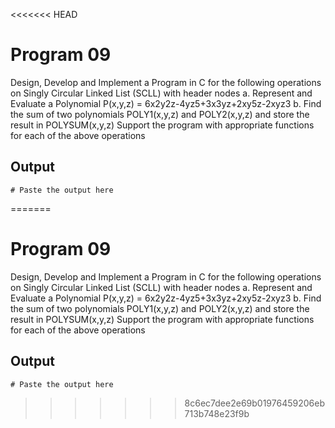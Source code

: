 <<<<<<< HEAD
# Program 09
Design, Develop and Implement a Program in C for the following operations on Singly Circular
Linked List (SCLL) with header nodes
a. Represent and Evaluate a Polynomial P(x,y,z) = 6x2y2z-4yz5+3x3yz+2xy5z-2xyz3
b. Find the sum of two polynomials POLY1(x,y,z) and POLY2(x,y,z) and store the result in
POLYSUM(x,y,z)
Support the program with appropriate functions for each of the above operations

## Output

```shell
# Paste the output here
```
=======
# Program 09
Design, Develop and Implement a Program in C for the following operations on Singly Circular
Linked List (SCLL) with header nodes
a. Represent and Evaluate a Polynomial P(x,y,z) = 6x2y2z-4yz5+3x3yz+2xy5z-2xyz3
b. Find the sum of two polynomials POLY1(x,y,z) and POLY2(x,y,z) and store the result in
POLYSUM(x,y,z)
Support the program with appropriate functions for each of the above operations

## Output

```shell
# Paste the output here
```
>>>>>>> 8c6ec7dee2e69b01976459206eb713b748e23f9b
